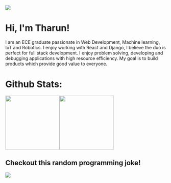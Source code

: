 ![](https://arturssmirnovs.github.io/github-profile-readme-generator/images/banner.png)

# Hi, I'm Tharun!
I am an ECE graduate passionate in Web Development, Machine learning, IoT and Robotics. I enjoy working with React and Django, I believe the duo is perfect for full stack development. I enjoy problem solving, developing and debugging applications with high resource efficiency. My goal is to build products which provide good value to everyone.





# Github Stats:

<img align="" height='170px' src="https://github-readme-stats.vercel.app/api?username=teslalord&show_icons=true&include_all_commits=true&line_height=21&theme=radical" /><img align="" height='170px' src="https://github-readme-stats.vercel.app/api/top-langs/?username=teslalord&layout=compact&theme=radical" />

## Checkout this random programming joke!
![](https://readme-jokes.vercel.app/api)
